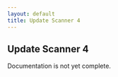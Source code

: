 ```yaml
---
layout: default
title: Update Scanner 4
---
```


Update Scanner 4
-----------

Documentation is not yet complete.
